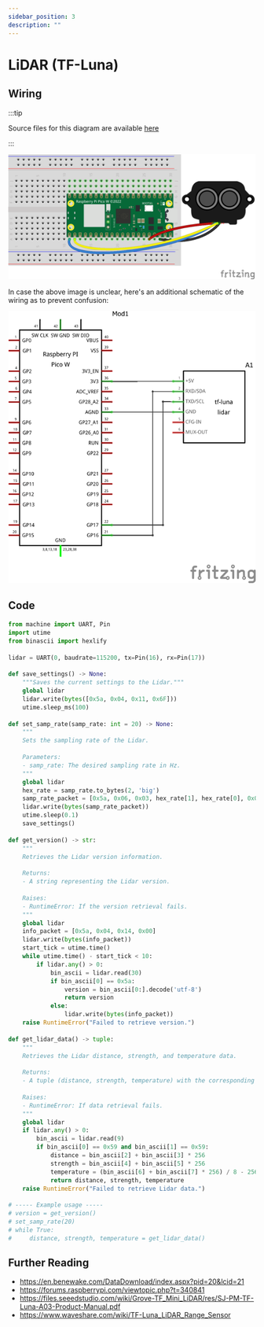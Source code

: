 ```yaml
---
sidebar_position: 3
description: ""
---
```


# LiDAR (TF-Luna)

## Wiring

:::tip

Source files for this diagram are available [here](https://github.com/AerospaceJam/aerospacejam.github.io/blob/main/docs/challenges/lidar/lidar.fzz)

:::

![Wiring diagram](lidar_bb.png)

In case the above image is unclear, here's an additional schematic of the wiring as to prevent confusion:

![Wiring schematic](lidar_schem.png)

## Code

```py
from machine import UART, Pin
import utime
from binascii import hexlify

lidar = UART(0, baudrate=115200, tx=Pin(16), rx=Pin(17))

def save_settings() -> None:
    """Saves the current settings to the Lidar."""
    global lidar
    lidar.write(bytes([0x5a, 0x04, 0x11, 0x6F]))
    utime.sleep_ms(100)

def set_samp_rate(samp_rate: int = 20) -> None:
    """
    Sets the sampling rate of the Lidar.

    Parameters:
    - samp_rate: The desired sampling rate in Hz.
    """
    global lidar
    hex_rate = samp_rate.to_bytes(2, 'big')
    samp_rate_packet = [0x5a, 0x06, 0x03, hex_rate[1], hex_rate[0], 0x00, 0x00]
    lidar.write(bytes(samp_rate_packet))
    utime.sleep(0.1)
    save_settings()

def get_version() -> str:
    """
    Retrieves the Lidar version information.

    Returns:
    - A string representing the Lidar version.

    Raises:
    - RuntimeError: If the version retrieval fails.
    """
    global lidar
    info_packet = [0x5a, 0x04, 0x14, 0x00]
    lidar.write(bytes(info_packet))
    start_tick = utime.time()
    while utime.time() - start_tick < 10:
        if lidar.any() > 0:
            bin_ascii = lidar.read(30)
            if bin_ascii[0] == 0x5a:
                version = bin_ascii[0:].decode('utf-8')
                return version
            else:
                lidar.write(bytes(info_packet))
    raise RuntimeError("Failed to retrieve version.")

def get_lidar_data() -> tuple:
    """
    Retrieves the Lidar distance, strength, and temperature data.

    Returns:
    - A tuple (distance, strength, temperature) with the corresponding values.

    Raises:
    - RuntimeError: If data retrieval fails.
    """
    global lidar
    if lidar.any() > 0:
        bin_ascii = lidar.read(9)
        if bin_ascii[0] == 0x59 and bin_ascii[1] == 0x59:
            distance = bin_ascii[2] + bin_ascii[3] * 256
            strength = bin_ascii[4] + bin_ascii[5] * 256
            temperature = (bin_ascii[6] + bin_ascii[7] * 256) / 8 - 256
            return distance, strength, temperature
    raise RuntimeError("Failed to retrieve Lidar data.")

# ----- Example usage -----
# version = get_version()
# set_samp_rate(20)
# while True:
#     distance, strength, temperature = get_lidar_data()
```

## Further Reading

- https://en.benewake.com/DataDownload/index.aspx?pid=20&lcid=21
- https://forums.raspberrypi.com/viewtopic.php?t=340841
- https://files.seeedstudio.com/wiki/Grove-TF_Mini_LiDAR/res/SJ-PM-TF-Luna-A03-Product-Manual.pdf
- https://www.waveshare.com/wiki/TF-Luna_LiDAR_Range_Sensor

